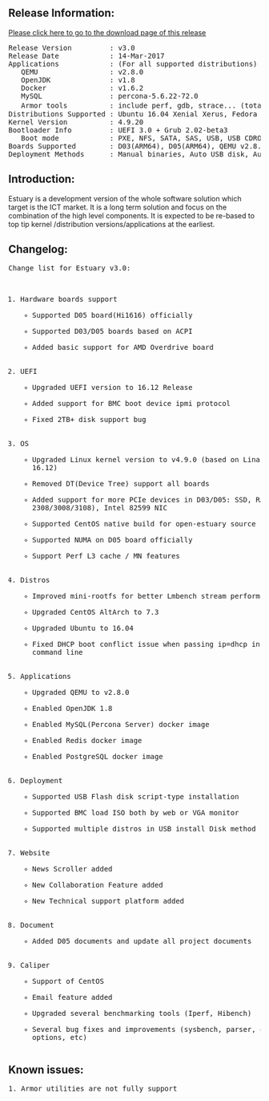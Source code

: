 <h2><strong>Release Information:</strong></h2>
<a href="https://open-estuary.github.io/2015/11/16/binary-download/"target="_blank"><u>Please click here to go to the download page of this release</u></a>
<pre>Release Version         : v3.0
Release Date            : 14-Mar-2017
Applications            : (For all supported distributions)
   QEMU                 : v2.8.0
   OpenJDK              : v1.8
   Docker               : v1.6.2
   MySQL                : percona-5.6.22-72.0
   Armor tools          : include perf, gdb, strace... (totally more than 40 tools for system debug\analyses\diagnosis）
Distributions Supported : Ubuntu 16.04 Xenial Xerus, Fedora 22, OpenSuse Trumbleweed, Debian 8.5.0, CentOS 7.3.1611, MiniOS 1.1
Kernel Version          : 4.9.20
Bootloader Info         : UEFI 3.0 + Grub 2.02-beta3
   Boot mode            : PXE, NFS, SATA, SAS, USB, USB CDROM
Boards Supported        : D03(ARM64), D05(ARM64), QEMU v2.8.0(VM on X86)
Deployment Methods      : Manual binaries, Auto USB disk, Auto ISO file both by web or VGA monitor, Auto PXE</pre>
<h2><strong>Introduction:</strong></h2>
Estuary is a development version of the whole software solution which target is the ICT market. It is a long term solution and focus on the combination of the high level components. It is expected to be re-based to top tip kernel /distribution versions/applications at the earliest.
<h2><strong>Changelog</strong>:</h2>
<pre>Change list for Estuary v3.0:

1. Hardware boards support
    - Supported D05 board(Hi1616) officially
    - Supported D03/D05 boards based on ACPI
    - Added basic support for AMD Overdrive board
2. UEFI
    - Upgraded UEFI version to 16.12 Release
    - Added support for BMC boot device ipmi protocol
    - Fixed 2TB+ disk support bug
3. OS
    - Upgraded Linux kernel version to v4.9.0 (based on Linaro ERP 16.12)
    - Removed DT(Device Tree) support all boards
    - Added support for more PCIe devices in D03/D05: SSD, RAID(LSI 2308/3008/3108), Intel 82599 NIC
    - Supported CentOS native build for open-estuary source
    - Supported NUMA on D05 board officially
    - Support Perf L3 cache / MN features
4. Distros
    - Improved mini-rootfs for better Lmbench stream performance
    - Upgraded CentOS AltArch to 7.3
    - Upgraded Ubuntu to 16.04
    - Fixed DHCP boot conflict issue when passing ip=dhcp in kernel command line
5. Applications
    - Upgraded QEMU to v2.8.0
    - Enabled OpenJDK 1.8
    - Enabled MySQL(Percona Server) docker image
    - Enabled Redis docker image
    - Enabled PostgreSQL docker image
6. Deployment
    - Supported USB Flash disk script-type installation
    - Supported BMC load ISO both by web or VGA monitor
    - Supported multiple distros in USB install Disk method
7. Website
    - News Scroller added
    - New Collaboration Feature added
    - New Technical support platform added
8. Document
    - Added D05 documents and update all project documents
9. Caliper
    - Support of CentOS
    - Email feature added
    - Upgraded several benchmarking tools (Iperf, Hibench)
    - Several bug fixes and improvements (sysbench, parser, execution options, etc)</pre>
<h2><b>Known issues</b>:</h2>
<pre>1. Armor utilities are not fully support</pre>
